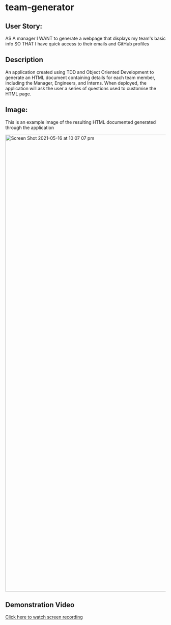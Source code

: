 # team-generator

## User Story:
AS A manager
I WANT to generate a webpage that displays my team's basic info
SO THAT I have quick access to their emails and GitHub profiles

## Description
An application created using TDD and Object Oriented Development to generate an HTML document containing details for each team member, including the Manager, Engineers, and Interns. When deployed, the application will ask the user a series of questions used to customise the HTML page. 

## Image:
This is an example image of the resulting HTML documented generated through the application

<img width="1434" alt="Screen Shot 2021-05-16 at 10 07 07 pm" src="https://user-images.githubusercontent.com/72106865/118431304-3b85bc00-b693-11eb-8705-0a73e18ce37c.png">

## Demonstration Video

[Click here to watch screen recording](https://drive.google.com/file/d/1YK1CzwGJSrg8lGPCJWiiQ_Rm1utf9-n5/view)




